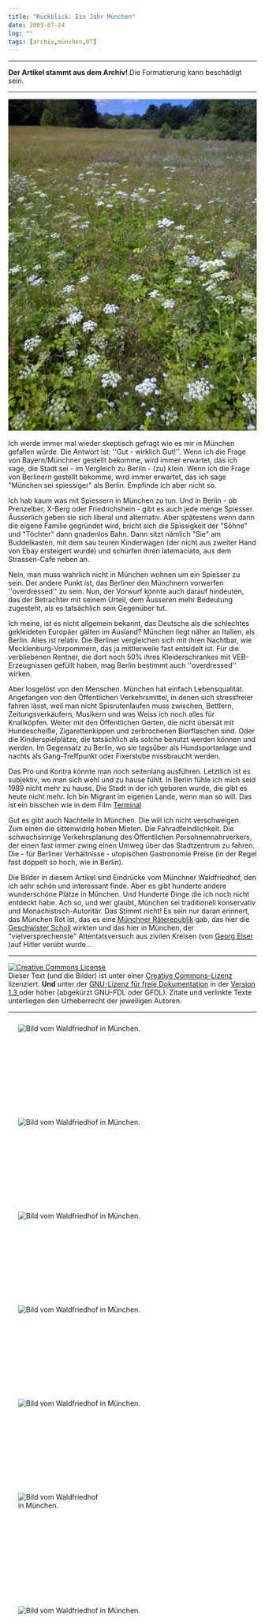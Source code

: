 ```yaml
---
title: "Rückblick: Ein Jahr München"
date: 2009-07-24
log: ""
tags: [archiv,münchen,OT]
---
```

<hr><b>Der Artikel stammt aus dem Archiv!</b> Die Formatierung kann beschädigt sein.<hr>

![wadldfriedhof_muenchen_04.jpg](wadldfriedhof_muenchen_04.jpg)

Ich werde immer mal wieder skeptisch gefragt wie es mir in München gefallen würde. Die Antwort ist: ''Gut - wirklich Gut!''. Wenn ich die Frage von Bayern/Münchner gestellt bekomme, wird immer erwartet, das ich sage, die Stadt sei - im Vergleich zu Berlin - (zu) klein. Wenn ich die Frage von Berlinern gestellt bekomme, wird immer erwartet, das ich sage "München sei spiessiger" als Berlin. Empfinde ich aber nicht so.
<!--break-->
Ich hab kaum was mit Spiessern in München zu tun. Und in Berlin - ob Prenzelber, X-Berg oder Friedrichshein - gibt es auch jede menge Spiesser. Äusserlich geben sie sich liberal und alternativ. Aber spätestens wenn dann die eigene Familie gegründet wird, bricht sich die Spissigkeit der "Söhne" und "Töchter" dann gnadenlos Bahn. Dann sitzt nämlich "Sie" am Buddelkasten, mit dem sau teuren Kinderwagen (der nicht aus zweiter Hand von Ebay ersteigert wurde) und schürfen ihren latemaciato, aus dem Strassen-Cafe neben an. 

Nein, man muss wahrlich nicht in München wohnen um ein Spiesser zu sein. Der andere Punkt ist, das Berliner den Münchnern vorwerfen ''overdressed'' zu sein. Nun, der Vorwurf könnte auch darauf hindeuten, das der Betrachter mit seinem Urteil, dem Äusseren mehr Bedeutung zugesteht, als es tatsächlich sein Gegenüber tut.


Ich meine, ist es nicht allgemein bekannt, das Deutsche als die schlechtes gekleideten Europäer gälten im Ausland? München liegt näher an Italien, als Berlin. Alles ist relativ. Die Berliner vergleichen sich mit ihren Nachtbar, wie Mecklenburg-Vorpommern, das ja mittlerweile fast entsidelt ist. Für die verbliebenen Rentner, die dort noch 50% ihres Kleiderschrankes mit VEB-Erzeugnissen gefüllt haben, mag Berlin bestimmt auch ''overdressed'' wirken. 

Aber losgelöst von den Menschen. München hat einfach Lebensqualität. Angefangen von den Öffentlichen Verkehrsmittel, in denen sich stressfreier fahren lässt, weil man nicht Spisrutenlaufen muss zwischen, Bettlern, Zeitungsverkäufern, Musikern und was Weiss ich noch alles für Knallköpfen. Weiter mit den Öffentlichen Gerten, die nicht übersät mit Hundescheiße, Zigarettenkippen und zerbrochenen Bierflaschen sind. Oder die Kinderspielplätze, die tatsächlich als solche benutzt werden können und werden. Im Gegensatz zu Berlin, wo sie tagsüber als Hundsportanlage und nachts als Gang-Treffpunkt oder Fixerstube missbraucht werden.

Das Pro und Kontra könnte man noch seitenlang ausführen. Letztlich ist es subjektiv, wo man sich wohl und zu hause fühlt. In Berlin fühle ich mich seid 1989 nicht mehr zu hause. Die Stadt in der ich geboren wurde, die gibt es heute nicht mehr. Ich bin Migrant im eigenen Lande, wenn man so will. Das ist ein bisschen wie in dem Film <a href="http://de.wikipedia.org/wiki/Terminal_(Film)">Terminal</a>

Gut es gibt auch Nachteile In München. Die will ich nicht verschweigen. Zum einen die sittenwidrig hohen Mieten. Die Fahradfeindlichkeit. Die schwachsinnige Verkehrsplanung des Öffentlichen Persohnennahrverkers, der einen fast immer zwing einen Umweg über das Stadtzentrum zu fahren. Die - für Berliner Verhältnisse - utopischen Gastronomie Preise (in der Regel fast doppelt so hoch, wie in Berlin). 

Die Bilder in diesem Artikel sind Eindrücke vom Münchner Waldfriedhof, den ich sehr schön und interessant finde. Aber es gibt hunderte andere wunderschöne Plätze in München. Und Hunderte Dinge die ich noch nicht entdeckt habe. Ach so, und wer glaubt, München sei traditionell konservativ und Monachistisch-Autoritär. Das Stimmt nicht! Es sein nur daran erinnert, das München Rot ist, das es eine <a href="http://de.wikipedia.org/wiki/M%C3%BCnchner_R%C3%A4terepublik">Münchner Räterepublik</a> gab, das hier die <a href="http://de.wikipedia.org/wiki/Geschwister_Scholl">Geschwister Scholl</a> wirkten und das hier in München, der "vielversprechenste" Attentatsversuch aus zivilen Kreisen (von <a href="http://de.wikipedia.org/wiki/Georg_Elser#Anschlag">Georg Elser</a> )auf Hitler verübt wurde...


<hr>
<a rel="license" href="http://creativecommons.org/licenses/by-sa/3.0/de/"><img alt="Creative Commons License" style="border-width:0" src="http://i.creativecommons.org/l/by-sa/3.0/de/88x31.png" /></a><br />Dieser Text (und die Bilder) ist unter einer <a rel="license" href="http://creativecommons.org/licenses/by-sa/3.0/de/">Creative Commons-Lizenz</a> lizenziert. <b>Und</b> unter der <a href="http://de.wikipedia.org/wiki/GFDL">GNU-Lizenz für freie Dokumentation</a> in der <a href="http://www.gnu.org/licenses/fdl-1.3.html">Version 1.3 </a> oder höher (abgekürzt GNU-FDL oder GFDL). Zitate und verlinkte Texte unterliegen den Urheberrecht der jeweiligen Autoren.
<hr>



<a href="http://www.the-independent-friend.de/?q=system/files/wadldfriedhof_muenchen_02.jpg">
<img src="http://www.the-independent-friend.de/?q=system/files/wadldfriedhof_muenchen_02.jpg" alt="Bild vom Waldfriedhof in München." width="270" height="170"  align="left"  vspace="10" hspace="20" /></a>

<a href="http://www.the-independent-friend.de/?q=system/files/wadldfriedhof_muenchen_03.jpg">
<img src="http://www.the-independent-friend.de/?q=system/files/wadldfriedhof_muenchen_03.jpg" alt="Bild vom Waldfriedhof in München." width="270" height="170"  align="left"  vspace="10" hspace="20" /></a>

<a href="http://www.the-independent-friend.de/?q=system/files/wadldfriedhof_muenchen_01.jpg">
<img src="http://www.the-independent-friend.de/?q=system/files/wadldfriedhof_muenchen_01.jpg" alt="Bild vom Waldfriedhof in München." width="270" height="170"  align="left"  vspace="10" hspace="20" /></a>

<a href="http://www.the-independent-friend.de/?q=system/files/wadldfriedhof_muenchen_05.jpg">
<img src="http://www.the-independent-friend.de/?q=system/files/wadldfriedhof_muenchen_05.jpg" alt="Bild vom Waldfriedhof in München." width="270" height="170"  align="left"  vspace="10" hspace="20" /></a>

<a href="http://www.the-independent-friend.de/?q=system/files/wadldfriedhof_muenchen_06.jpg">
<img src="http://www.the-independent-friend.de/?q=system/files/wadldfriedhof_muenchen_06.jpg" alt="Bild vom Waldfriedhof in München." width="270" height="170"  align="left"  vspace="10" hspace="20" /></a>

<a href="http://www.the-independent-friend.de/?q=system/files/wadldfriedhof_muenchen_07.jpg">
<img src="http://www.the-independent-friend.de/?q=system/files/wadldfriedhof_muenchen_07.jpg" alt="Bild vom Waldfriedhof in München." width="170" height="210"  align="left"  vspace="10" hspace="20" /></a>

<a href="http://www.the-independent-friend.de/?q=system/files/wadldfriedhof_muenchen_08.jpg">
<img src="http://www.the-independent-friend.de/?q=system/files/wadldfriedhof_muenchen_08.jpg" alt="Bild vom Waldfriedhof in München." width="270" height="170"  align="left"  vspace="10" hspace="20" /></a>

<br>
</br>
